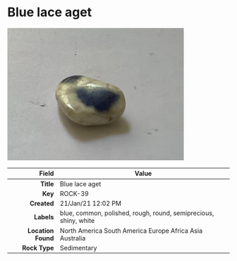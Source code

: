 # Blue lace aget



<img height="300px" src="10072.jpg"/>

|       Field | Value                   |
|------------:|-------------------------|
|   **Title** | Blue lace aget |
|     **Key** | ROCK-39 |
| **Created** | 21/Jan/21 12:02 PM |
| **Labels** | blue, common, polished, rough, round, semiprecious, shiny, white |
| **Location Found** | North America South America Europe Africa Asia Australia |
| **Rock Type** | Sedimentary |

        